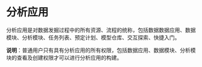 # 分析应用

分析应用是对数据发掘过程中的所有资源、流程的统称，包括数据数据应用、数据模块、分析模块、任务列表、预定计划、模型仓库、交互探索、快捷入门。

**说明**：普通用户只有具有分析应用的所有权限，包括数据应用、数据模块、分析模块的查看及创建权限才可以进行分析应用的构建。


